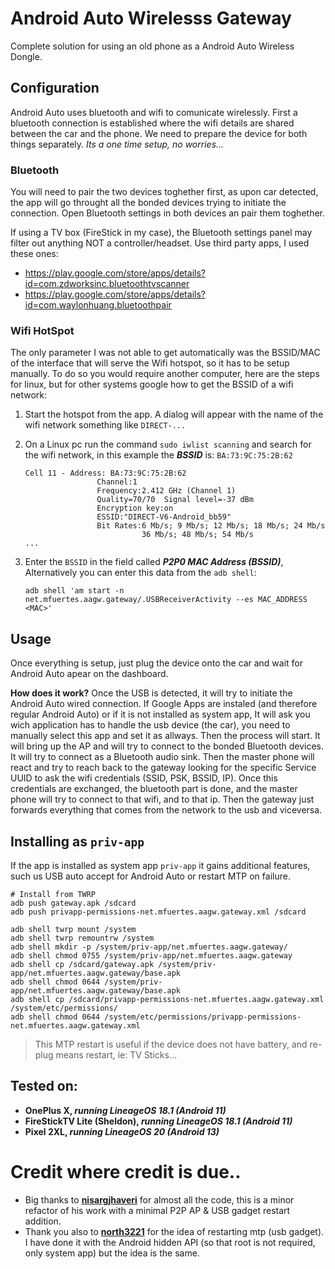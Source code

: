 # Android Auto Wirelesss Gateway
Complete solution for using an old phone as a Android Auto Wireless Dongle.

## Configuration
Android Auto uses bluetooth and wifi to comunicate wirelessly. First a bluetooth connection is established where the wifi details are shared between the car and the phone. We need to prepare the device for both things separately. _Its a one time setup, no worries..._

### Bluetooth
You will need to pair the two devices toghether first, as upon car detected, the app will go throught all the bonded devices trying to initiate the connection. Open Bluetooth settings in both devices an pair them toghether.

If using a TV box (FireStick in my case), the Bluetooth settings panel may filter out anything NOT a controller/headset. Use third party apps, I used these ones: 
- https://play.google.com/store/apps/details?id=com.zdworksinc.bluetoothtvscanner
- https://play.google.com/store/apps/details?id=com.waylonhuang.bluetoothpair

### Wifi HotSpot
The only parameter I was not able to get automatically was the BSSID/MAC of the interface that will serve the Wifi hotspot, so it has to be setup manually. To do so you would require another computer, here are the steps for linux, but for other systems google how to get the BSSID of a wifi network:
1. Start the hotspot from the app. A dialog will appear with the name of the wifi network something like `DIRECT-...`
2. On a Linux pc run the command `sudo iwlist scanning` and search for the wifi network, in this example the _**BSSID**_ is: `BA:73:9C:75:2B:62`
   ```
   Cell 11 - Address: BA:73:9C:75:2B:62
                   Channel:1
                   Frequency:2.412 GHz (Channel 1)
                   Quality=70/70  Signal level=-37 dBm  
                   Encryption key:on
                   ESSID:"DIRECT-V6-Android_bb59"
                   Bit Rates:6 Mb/s; 9 Mb/s; 12 Mb/s; 18 Mb/s; 24 Mb/s
                             36 Mb/s; 48 Mb/s; 54 Mb/s
   ...
   ```
3. Enter the `BSSID` in the field called _**P2P0 MAC Address (BSSID)**_, Alternatively you can enter this data from the `adb shell`:

      ```shell
      adb shell 'am start -n net.mfuertes.aagw.gateway/.USBReceiverActivity --es MAC_ADDRESS <MAC>'
      ```
## Usage
Once everything is setup, just plug the device onto the car and wait for Android Auto apear on the dashboard.

**How does it work?** Once the USB is detected, it will try to initiate the Android Auto wired connection. If Google Apps are instaled (and therefore regular Android Auto) or if it is not installed as system app, It will ask you wich application has to handle the usb device (the car), you need to manually select this app and set it as allways. Then the process will start. It will bring up the AP and will try to connect to the bonded Bluetooth devices. It will try to connect as a Bluetooth audio sink. Then the master phone will react and try to reach back to the gateway looking for the specific Service UUID to ask the wifi credentials (SSID, PSK, BSSID, IP). Once this credentials are exchanged, the bluetooth part is done, and the master phone will try to connect to that wifi, and to that ip. Then the gateway just forwards everything that comes from the network to the usb and viceversa.

## Installing as `priv-app`
If the app is installed as system app `priv-app` it gains additional features, such us USB auto accept for Android Auto or restart MTP on failure.
```shell
# Install from TWRP
adb push gateway.apk /sdcard
adb push privapp-permissions-net.mfuertes.aagw.gateway.xml /sdcard

adb shell twrp mount /system
adb shell twrp remountrw /system
adb shell mkdir -p /system/priv-app/net.mfuertes.aagw.gateway/
adb shell chmod 0755 /system/priv-app/net.mfuertes.aagw.gateway
adb shell cp /sdcard/gateway.apk /system/priv-app/net.mfuertes.aagw.gateway/base.apk
adb shell chmod 0644 /system/priv-app/net.mfuertes.aagw.gateway/base.apk
adb shell cp /sdcard/privapp-permissions-net.mfuertes.aagw.gateway.xml /system/etc/permissions/
adb shell chmod 0644 /system/etc/permissions/privapp-permissions-net.mfuertes.aagw.gateway.xml
```
> This MTP restart is useful if the device does not have battery, and re-plug means restart, ie: TV Sticks...

## Tested on:
- **OnePlus X, _running LineageOS 18.1 (Android 11)_**
- **FireStickTV Lite (Sheldon),  _running LineageOS 18.1 (Android 11)_**
- **Pixel 2XL,  _running LineageOS 20 (Android 13)_**

# Credit where credit is due..
- Big thanks to **[nisargjhaveri](https://github.com/nisargjhaveri/AAWirelessGateway)** for almost all the code, this is a minor refactor of his work with a minimal P2P AP & USB gadget restart addition.
- Thank you also to **[north3221](https://github.com/north3221/AAGateWayWiFi)** for the idea of restarting mtp (usb gadget). I have done it with the Android hidden API (so that root is not required, only system app) but the idea is the same.
